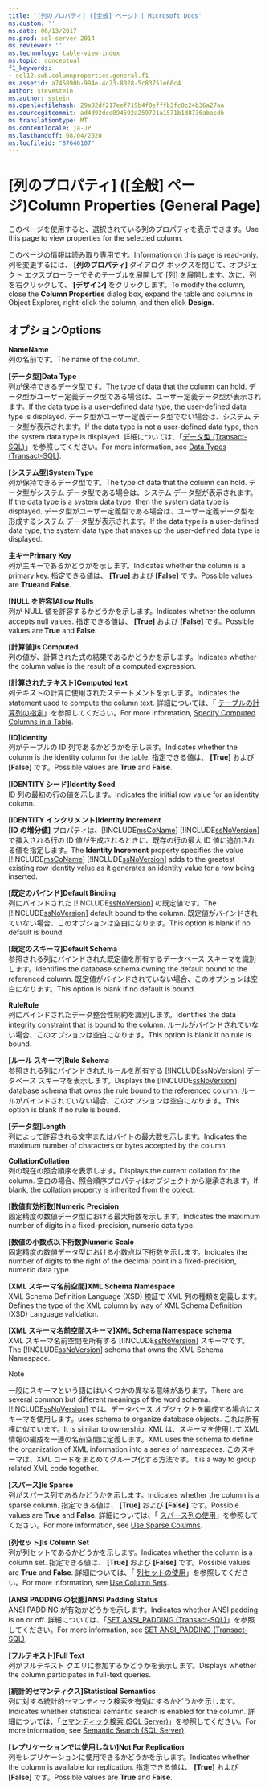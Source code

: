 ```yaml
---
title: '[列のプロパティ] ([全般] ページ) | Microsoft Docs'
ms.custom: ''
ms.date: 06/13/2017
ms.prod: sql-server-2014
ms.reviewer: ''
ms.technology: table-view-index
ms.topic: conceptual
f1_keywords:
- sql12.swb.columnproperties.general.f1
ms.assetid: a745890b-994e-4c23-8028-5c83751e60c4
author: stevestein
ms.author: sstein
ms.openlocfilehash: 29a82df217eef719b4f0efffb3fc0c24b36a27aa
ms.sourcegitcommit: ad4d92dce894592a259721a1571b1d8736abacdb
ms.translationtype: MT
ms.contentlocale: ja-JP
ms.lasthandoff: 08/04/2020
ms.locfileid: "87646107"
---
```

# <a name="column-properties-general-page"></a><span data-ttu-id="28a63-102">[列のプロパティ] ([全般] ページ)</span><span class="sxs-lookup"><span data-stu-id="28a63-102">Column Properties (General Page)</span></span>
  <span data-ttu-id="28a63-103">このページを使用すると、選択されている列のプロパティを表示できます。</span><span class="sxs-lookup"><span data-stu-id="28a63-103">Use this page to view properties for the selected column.</span></span>  
  
 <span data-ttu-id="28a63-104">このページの情報は読み取り専用です。</span><span class="sxs-lookup"><span data-stu-id="28a63-104">Information on this page is read-only.</span></span> <span data-ttu-id="28a63-105">列を変更するには、 **[列のプロパティ]** ダイアログ ボックスを閉じて、オブジェクト エクスプローラーでそのテーブルを展開して [列] を展開します。次に、列を右クリックして、 **[デザイン]** をクリックします。</span><span class="sxs-lookup"><span data-stu-id="28a63-105">To modify the column, close the **Column Properties** dialog box, expand the table and columns in Object Explorer, right-click the column, and then click **Design**.</span></span>  
  
## <a name="options"></a><span data-ttu-id="28a63-106">オプション</span><span class="sxs-lookup"><span data-stu-id="28a63-106">Options</span></span>  
 <span data-ttu-id="28a63-107">**Name**</span><span class="sxs-lookup"><span data-stu-id="28a63-107">**Name**</span></span>  
 <span data-ttu-id="28a63-108">列の名前です。</span><span class="sxs-lookup"><span data-stu-id="28a63-108">The name of the column.</span></span>  
  
 <span data-ttu-id="28a63-109">**[データ型]**</span><span class="sxs-lookup"><span data-stu-id="28a63-109">**Data Type**</span></span>  
 <span data-ttu-id="28a63-110">列が保持できるデータ型です。</span><span class="sxs-lookup"><span data-stu-id="28a63-110">The type of data that the column can hold.</span></span> <span data-ttu-id="28a63-111">データ型がユーザー定義データ型である場合は、ユーザー定義データ型が表示されます。</span><span class="sxs-lookup"><span data-stu-id="28a63-111">If the data type is a user-defined data type, the user-defined data type is displayed.</span></span> <span data-ttu-id="28a63-112">データ型がユーザー定義データ型でない場合は、システム データ型が表示されます。</span><span class="sxs-lookup"><span data-stu-id="28a63-112">If the data type is not a user-defined data type, then the system data type is displayed.</span></span> <span data-ttu-id="28a63-113">詳細については、「[データ型 &#40;Transact-SQL&#41;](/sql/t-sql/data-types/data-types-transact-sql)」を参照してください。</span><span class="sxs-lookup"><span data-stu-id="28a63-113">For more information, see [Data Types &#40;Transact-SQL&#41;](/sql/t-sql/data-types/data-types-transact-sql).</span></span>  
  
 <span data-ttu-id="28a63-114">**[システム型]**</span><span class="sxs-lookup"><span data-stu-id="28a63-114">**System Type**</span></span>  
 <span data-ttu-id="28a63-115">列が保持できるデータ型です。</span><span class="sxs-lookup"><span data-stu-id="28a63-115">The type of data that the column can hold.</span></span> <span data-ttu-id="28a63-116">データ型がシステム データ型である場合は、システム データ型が表示されます。</span><span class="sxs-lookup"><span data-stu-id="28a63-116">If the data type is a system data type, then the system data type is displayed.</span></span> <span data-ttu-id="28a63-117">データ型がユーザー定義型である場合は、ユーザー定義データ型を形成するシステム データ型が表示されます。</span><span class="sxs-lookup"><span data-stu-id="28a63-117">If the data type is a user-defined data type, the system data type that makes up the user-defined data type is displayed.</span></span>  
  
 <span data-ttu-id="28a63-118">**主キー**</span><span class="sxs-lookup"><span data-stu-id="28a63-118">**Primary Key**</span></span>  
 <span data-ttu-id="28a63-119">列が主キーであるかどうかを示します。</span><span class="sxs-lookup"><span data-stu-id="28a63-119">Indicates whether the column is a primary key.</span></span> <span data-ttu-id="28a63-120">指定できる値は、 **[True]** および **[False]** です。</span><span class="sxs-lookup"><span data-stu-id="28a63-120">Possible values are **True**and **False**.</span></span>  
  
 <span data-ttu-id="28a63-121">**[NULL を許容]**</span><span class="sxs-lookup"><span data-stu-id="28a63-121">**Allow Nulls**</span></span>  
 <span data-ttu-id="28a63-122">列が NULL 値を許容するかどうかを示します。</span><span class="sxs-lookup"><span data-stu-id="28a63-122">Indicates whether the column accepts null values.</span></span> <span data-ttu-id="28a63-123">指定できる値は、 **[True]** および **[False]** です。</span><span class="sxs-lookup"><span data-stu-id="28a63-123">Possible values are **True** and **False**.</span></span>  
  
 <span data-ttu-id="28a63-124">**[計算値]**</span><span class="sxs-lookup"><span data-stu-id="28a63-124">**Is Computed**</span></span>  
 <span data-ttu-id="28a63-125">列の値が、計算された式の結果であるかどうかを示します。</span><span class="sxs-lookup"><span data-stu-id="28a63-125">Indicates whether the column value is the result of a computed expression.</span></span>  
  
 <span data-ttu-id="28a63-126">**[計算されたテキスト]**</span><span class="sxs-lookup"><span data-stu-id="28a63-126">**Computed text**</span></span>  
 <span data-ttu-id="28a63-127">列テキストの計算に使用されたステートメントを示します。</span><span class="sxs-lookup"><span data-stu-id="28a63-127">Indicates the statement used to compute the column text.</span></span> <span data-ttu-id="28a63-128">詳細については、「 [テーブルの計算列の指定](specify-computed-columns-in-a-table.md)」を参照してください。</span><span class="sxs-lookup"><span data-stu-id="28a63-128">For more information, [Specify Computed Columns in a Table](specify-computed-columns-in-a-table.md).</span></span>  
  
 <span data-ttu-id="28a63-129">**[ID]**</span><span class="sxs-lookup"><span data-stu-id="28a63-129">**Identity**</span></span>  
 <span data-ttu-id="28a63-130">列がテーブルの ID 列であるかどうかを示します。</span><span class="sxs-lookup"><span data-stu-id="28a63-130">Indicates whether the column is the identity column for the table.</span></span> <span data-ttu-id="28a63-131">指定できる値は、 **[True]** および **[False]** です。</span><span class="sxs-lookup"><span data-stu-id="28a63-131">Possible values are **True** and **False**.</span></span>  
  
 <span data-ttu-id="28a63-132">**[IDENTITY シード]**</span><span class="sxs-lookup"><span data-stu-id="28a63-132">**Identity Seed**</span></span>  
 <span data-ttu-id="28a63-133">ID 列の最初の行の値を示します。</span><span class="sxs-lookup"><span data-stu-id="28a63-133">Indicates the initial row value for an identity column.</span></span>  
  
 <span data-ttu-id="28a63-134">**[IDENTITY インクリメント]**</span><span class="sxs-lookup"><span data-stu-id="28a63-134">**Identity Increment**</span></span>  
 <span data-ttu-id="28a63-135">**[ID の増分値]** プロパティは、[!INCLUDE[msCoName](../../includes/msconame-md.md)] [!INCLUDE[ssNoVersion](../../includes/ssnoversion-md.md)] で挿入される行の ID 値が生成されるときに、既存の行の最大 ID 値に追加される値を指定します。</span><span class="sxs-lookup"><span data-stu-id="28a63-135">The **Identity Increment** property specifies the value [!INCLUDE[msCoName](../../includes/msconame-md.md)] [!INCLUDE[ssNoVersion](../../includes/ssnoversion-md.md)] adds to the greatest existing row identity value as it generates an identity value for a row being inserted.</span></span>  
  
 <span data-ttu-id="28a63-136">**[既定のバインド]**</span><span class="sxs-lookup"><span data-stu-id="28a63-136">**Default Binding**</span></span>  
 <span data-ttu-id="28a63-137">列にバインドされた [!INCLUDE[ssNoVersion](../../includes/ssnoversion-md.md)] の既定値です。</span><span class="sxs-lookup"><span data-stu-id="28a63-137">The [!INCLUDE[ssNoVersion](../../includes/ssnoversion-md.md)] default bound to the column.</span></span> <span data-ttu-id="28a63-138">既定値がバインドされていない場合、このオプションは空白になります。</span><span class="sxs-lookup"><span data-stu-id="28a63-138">This option is blank if no default is bound.</span></span>  
  
 <span data-ttu-id="28a63-139">**[既定のスキーマ]**</span><span class="sxs-lookup"><span data-stu-id="28a63-139">**Default Schema**</span></span>  
 <span data-ttu-id="28a63-140">参照される列にバインドされた既定値を所有するデータベース スキーマを識別します。</span><span class="sxs-lookup"><span data-stu-id="28a63-140">Identifies the database schema owning the default bound to the referenced column.</span></span> <span data-ttu-id="28a63-141">既定値がバインドされていない場合、このオプションは空白になります。</span><span class="sxs-lookup"><span data-stu-id="28a63-141">This option is blank if no default is bound.</span></span>  
  
 <span data-ttu-id="28a63-142">**Rule**</span><span class="sxs-lookup"><span data-stu-id="28a63-142">**Rule**</span></span>  
 <span data-ttu-id="28a63-143">列にバインドされたデータ整合性制約を識別します。</span><span class="sxs-lookup"><span data-stu-id="28a63-143">Identifies the data integrity constraint that is bound to the column.</span></span> <span data-ttu-id="28a63-144">ルールがバインドされていない場合、このオプションは空白になります。</span><span class="sxs-lookup"><span data-stu-id="28a63-144">This option is blank if no rule is bound.</span></span>  
  
 <span data-ttu-id="28a63-145">**[ルール スキーマ]**</span><span class="sxs-lookup"><span data-stu-id="28a63-145">**Rule Schema**</span></span>  
 <span data-ttu-id="28a63-146">参照される列にバインドされたルールを所有する [!INCLUDE[ssNoVersion](../../includes/ssnoversion-md.md)] データベース スキーマを表示します。</span><span class="sxs-lookup"><span data-stu-id="28a63-146">Displays the [!INCLUDE[ssNoVersion](../../includes/ssnoversion-md.md)] database schema that owns the rule bound to the referenced column.</span></span> <span data-ttu-id="28a63-147">ルールがバインドされていない場合、このオプションは空白になります。</span><span class="sxs-lookup"><span data-stu-id="28a63-147">This option is blank if no rule is bound.</span></span>  
  
 <span data-ttu-id="28a63-148">**[データ型]**</span><span class="sxs-lookup"><span data-stu-id="28a63-148">**Length**</span></span>  
 <span data-ttu-id="28a63-149">列によって許容される文字またはバイトの最大数を示します。</span><span class="sxs-lookup"><span data-stu-id="28a63-149">Indicates the maximum number of characters or bytes accepted by the column.</span></span>  
  
 <span data-ttu-id="28a63-150">**Collation**</span><span class="sxs-lookup"><span data-stu-id="28a63-150">**Collation**</span></span>  
 <span data-ttu-id="28a63-151">列の現在の照合順序を表示します。</span><span class="sxs-lookup"><span data-stu-id="28a63-151">Displays the current collation for the column.</span></span> <span data-ttu-id="28a63-152">空白の場合、照合順序プロパティはオブジェクトから継承されます。</span><span class="sxs-lookup"><span data-stu-id="28a63-152">If blank, the collation property is inherited from the object.</span></span>  
  
 <span data-ttu-id="28a63-153">**[数値有効桁数]**</span><span class="sxs-lookup"><span data-stu-id="28a63-153">**Numeric Precision**</span></span>  
 <span data-ttu-id="28a63-154">固定精度の数値データ型における最大桁数を示します。</span><span class="sxs-lookup"><span data-stu-id="28a63-154">Indicates the maximum number of digits in a fixed-precision, numeric data type.</span></span>  
  
 <span data-ttu-id="28a63-155">**[数値の小数点以下桁数]**</span><span class="sxs-lookup"><span data-stu-id="28a63-155">**Numeric Scale**</span></span>  
 <span data-ttu-id="28a63-156">固定精度の数値データ型における小数点以下桁数を示します。</span><span class="sxs-lookup"><span data-stu-id="28a63-156">Indicates the number of digits to the right of the decimal point in a fixed-precision, numeric data type.</span></span>  
  
 <span data-ttu-id="28a63-157">**[XML スキーマ名前空間]**</span><span class="sxs-lookup"><span data-stu-id="28a63-157">**XML Schema Namespace**</span></span>  
 <span data-ttu-id="28a63-158">XML Schema Definition Language (XSD) 検証で XML 列の種類を定義します。</span><span class="sxs-lookup"><span data-stu-id="28a63-158">Defines the type of the XML column by way of XML Schema Definition (XSD) Language validation.</span></span>  
  
 <span data-ttu-id="28a63-159">**[XML スキーマ名前空間スキーマ]**</span><span class="sxs-lookup"><span data-stu-id="28a63-159">**XML Schema Namespace schema**</span></span>  
 <span data-ttu-id="28a63-160">XML スキーマ名前空間を所有する [!INCLUDE[ssNoVersion](../../includes/ssnoversion-md.md)] スキーマです。</span><span class="sxs-lookup"><span data-stu-id="28a63-160">The [!INCLUDE[ssNoVersion](../../includes/ssnoversion-md.md)] schema that owns the XML Schema Namespace.</span></span>  
  
> [!NOTE]  
>  <span data-ttu-id="28a63-161">一般にスキーマという語にはいくつかの異なる意味があります。</span><span class="sxs-lookup"><span data-stu-id="28a63-161">There are several common but different meanings of the word schema.</span></span> [!INCLUDE[ssNoVersion](../../includes/ssnoversion-md.md)] <span data-ttu-id="28a63-162">では、データベース オブジェクトを編成する場合にスキーマを使用します。</span><span class="sxs-lookup"><span data-stu-id="28a63-162">uses schema to organize database objects.</span></span> <span data-ttu-id="28a63-163">これは所有権に似ています。</span><span class="sxs-lookup"><span data-stu-id="28a63-163">It is similar to ownership.</span></span> <span data-ttu-id="28a63-164">XML は、スキーマを使用して XML 情報の編成を一連の名前空間に定義します。</span><span class="sxs-lookup"><span data-stu-id="28a63-164">XML uses the schema to define the organization of XML information into a series of namespaces.</span></span> <span data-ttu-id="28a63-165">このスキーマは、XML コードをまとめてグループ化する方法です。</span><span class="sxs-lookup"><span data-stu-id="28a63-165">It is a way to group related XML code together.</span></span>  
  
 <span data-ttu-id="28a63-166">**[スパース]**</span><span class="sxs-lookup"><span data-stu-id="28a63-166">**Is Sparse**</span></span>  
 <span data-ttu-id="28a63-167">列がスパース列であるかどうかを示します。</span><span class="sxs-lookup"><span data-stu-id="28a63-167">Indicates whether the column is a sparse column.</span></span> <span data-ttu-id="28a63-168">指定できる値は、 **[True]** および **[False]** です。</span><span class="sxs-lookup"><span data-stu-id="28a63-168">Possible values are **True** and **False**.</span></span> <span data-ttu-id="28a63-169">詳細については、「 [スパース列の使用](use-sparse-columns.md)」を参照してください。</span><span class="sxs-lookup"><span data-stu-id="28a63-169">For more information, see [Use Sparse Columns](use-sparse-columns.md).</span></span>  
  
 <span data-ttu-id="28a63-170">**[列セット]**</span><span class="sxs-lookup"><span data-stu-id="28a63-170">**Is Column Set**</span></span>  
 <span data-ttu-id="28a63-171">列が列セットであるかどうかを示します。</span><span class="sxs-lookup"><span data-stu-id="28a63-171">Indicates whether the column is a column set.</span></span> <span data-ttu-id="28a63-172">指定できる値は、 **[True]** および **[False]** です。</span><span class="sxs-lookup"><span data-stu-id="28a63-172">Possible values are **True** and **False**.</span></span> <span data-ttu-id="28a63-173">詳細については、「 [列セットの使用](use-column-sets.md)」を参照してください。</span><span class="sxs-lookup"><span data-stu-id="28a63-173">For more information, see [Use Column Sets](use-column-sets.md).</span></span>  
  
 <span data-ttu-id="28a63-174">**[ANSI PADDING の状態]**</span><span class="sxs-lookup"><span data-stu-id="28a63-174">**ANSI Padding Status**</span></span>  
 <span data-ttu-id="28a63-175">ANSI PADDING が有効かどうかを示します。</span><span class="sxs-lookup"><span data-stu-id="28a63-175">Indicates whether ANSI padding is on or off.</span></span> <span data-ttu-id="28a63-176">詳細については、「[SET ANSI_PADDING &#40;Transact-SQL&#41;](/sql/t-sql/statements/set-ansi-padding-transact-sql)」を参照してください。</span><span class="sxs-lookup"><span data-stu-id="28a63-176">For more information, see [SET ANSI_PADDING &#40;Transact-SQL&#41;](/sql/t-sql/statements/set-ansi-padding-transact-sql).</span></span>  
  
 <span data-ttu-id="28a63-177">**[フルテキスト]**</span><span class="sxs-lookup"><span data-stu-id="28a63-177">**Full Text**</span></span>  
 <span data-ttu-id="28a63-178">列がフルテキスト クエリに参加するかどうかを表示します。</span><span class="sxs-lookup"><span data-stu-id="28a63-178">Displays whether the column participates in full-text queries.</span></span>  
  
 <span data-ttu-id="28a63-179">**[統計的セマンティクス]**</span><span class="sxs-lookup"><span data-stu-id="28a63-179">**Statistical Semantics**</span></span>  
 <span data-ttu-id="28a63-180">列に対する統計的セマンティック検索を有効にするかどうかを示します。</span><span class="sxs-lookup"><span data-stu-id="28a63-180">Indicates whether statistical semantic search is enabled for the column.</span></span> <span data-ttu-id="28a63-181">詳細については、「[セマンティック検索 &#40;SQL Server&#41;](../search/semantic-search-sql-server.md)」を参照してください。</span><span class="sxs-lookup"><span data-stu-id="28a63-181">For more information, see [Semantic Search &#40;SQL Server&#41;](../search/semantic-search-sql-server.md).</span></span>  
  
 <span data-ttu-id="28a63-182">**[レプリケーションでは使用しない]**</span><span class="sxs-lookup"><span data-stu-id="28a63-182">**Not For Replication**</span></span>  
 <span data-ttu-id="28a63-183">列をレプリケーションに使用できるかどうかを示します。</span><span class="sxs-lookup"><span data-stu-id="28a63-183">Indicates whether the column is available for replication.</span></span> <span data-ttu-id="28a63-184">指定できる値は、 **[True]** および **[False]** です。</span><span class="sxs-lookup"><span data-stu-id="28a63-184">Possible values are **True** and **False**.</span></span>  
  
  
